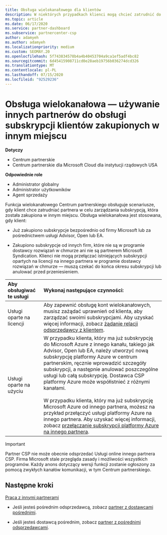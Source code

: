 ```yaml
---
title: Obsługa wielokanałowego dla klientów
description: W niektórych przypadkach klienci mogą chcieć zatrudnić do aprowizacji i obsłużyć subskrypcję zakupione w innym miejscu.
ms.topic: article
ms.date: 06/17/2020
ms.service: partner-dashboard
ms.subservice: partnercenter-csp
author: adamyeh
ms.author: adamyeh
ms.localizationpriority: medium
ms.custom: SEOMAY.20
ms.openlocfilehash: 5f743834578b4a4b40453704a9ca1ef5adf4bc82
ms.sourcegitcommit: 6d45415908711cd0e28aeb19756b036274dcd326
ms.translationtype: MT
ms.contentlocale: pl-PL
ms.lasthandoff: 07/15/2020
ms.locfileid: "92529236"
---
```

# <a name="multi-channel-support---using-other-partners-to-support-customer-subscriptions-purchased-elsewhere"></a>Obsługa wielokanałowa — używanie innych partnerów do obsługi subskrypcji klientów zakupionych w innym miejscu

**Dotyczy**

- Centrum partnerskie
- Centrum partnerskie dla Microsoft Cloud dla instytucji rządowych USA

**Odpowiednie role**

- Administrator globalny
- Administrator użytkowników
- Agent sprzedaży

Funkcja wielokanałowego Centrum partnerskiego obsługuje scenariusze, gdy klient chce zatrudniać partnera w celu zarządzania subskrypcją, która została zakupiona w innym miejscu. Obsługa wielokanałowa jest stosowana, gdy klient:

- Już zakupiono subskrypcje bezpośrednio od firmy Microsoft lub za pośrednictwem usługi Advisor, Open lub EA.

- Zakupiono subskrypcje od innych firm, które nie są w programie dostawcy rozwiązań w chmurze ani nie są partnerem Microsoft Syndication. Klienci nie mogą przełączać istniejących subskrypcji opartych na licencji na innego partnera w programie dostawcy rozwiązań w chmurze — muszą czekać do końca okresu subskrypcji lub anulować przed przeniesieniem.

|Aby obsługiwać te usługi  | Wykonaj następujące czynności: |
|:---------|:---------|
|Usługi oparte na licencji    | Aby zapewnić obsługę kont wielokanałowych, musisz zażądać uprawnień od klienta, aby zarządzać swoimi subskrypcjami. Aby uzyskać więcej informacji, zobacz [żądanie relacji odsprzedawcy z klientem](request-a-relationship-with-a-customer.md).   |
|Usługi oparte na użyciu     |  W przypadku klienta, który ma już subskrypcję do Microsoft Azure z innego kanału, takiego jak Advisor, Open lub EA, należy utworzyć nową subskrypcję platformy Azure w centrum partnerskim, ręcznie wprowadzić szczegóły subskrypcji, a następnie anulować poszczególne usługi lub całą subskrypcję. Dostawca CSP platformy Azure może współistnieć z różnymi kanałami.<br/><br/> W przypadku klienta, który ma już subskrypcję Microsoft Azure od innego partnera, możesz na przykład przełączyć usługi platformy Azure na innego partnera.  Aby uzyskać więcej informacji, zobacz [przełączanie subskrypcji platformy Azure na innego partnera](switch-azure-subscriptions-to-a-different-partner.md). |

> [!IMPORTANT]  
> Partner CSP nie może obecnie odsprzedać Usługi online innego partnera CSP. Firma Microsoft stale przegląda zasady i możliwości wszystkich programów. Każdy anons dotyczący wersji funkcji zostanie ogłoszony za pomocą zwykłych kanałów komunikacji, w tym Centrum partnerskiego.

## <a name="next-steps"></a>Następne kroki

[Praca z innymi partnerami](work-with-other-partners.md)

- Jeśli jesteś pośrednim odsprzedawcą, zobacz [partner z dostawcami pośrednimi](indirect-reseller-tasks-in-partner-center.md).

- Jeśli jesteś dostawcą pośrednim, zobacz [partner z pośrednimi odsprzedawcami](indirect-provider-tasks-in-partner-center.md).
